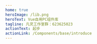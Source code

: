 ```yaml
---
home: true
heroImage: /lib.png
heroText: Vue自用PC组件库
tagline: 凡灵工作室群：623625023
actionText: 起步
actionLink: /Components/base/introduce
---
```


<Home/>
